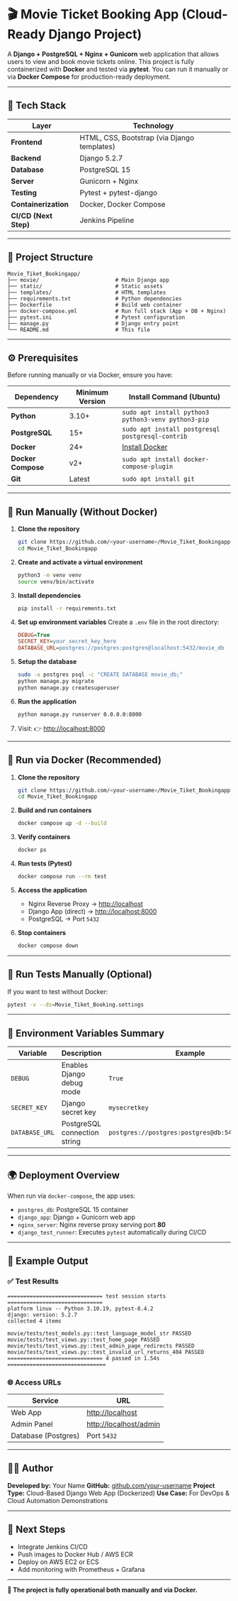 # 🎬 Movie Ticket Booking App (Cloud-Ready Django Project)

A **Django + PostgreSQL + Nginx + Gunicorn** web application that allows users to view and book movie tickets online.
This project is fully containerized with **Docker** and tested via **pytest**.
You can run it manually or via **Docker Compose** for production-ready deployment.

---

## 🧱 Tech Stack

| Layer                 | Technology                                  |
| --------------------- | ------------------------------------------- |
| **Frontend**          | HTML, CSS, Bootstrap (via Django templates) |
| **Backend**           | Django 5.2.7                                |
| **Database**          | PostgreSQL 15                               |
| **Server**            | Gunicorn + Nginx                            |
| **Testing**           | Pytest + pytest-django                      |
| **Containerization**  | Docker, Docker Compose                      |
| **CI/CD (Next Step)** | Jenkins Pipeline                            |

---

## 📂 Project Structure

```
Movie_Tiket_Bookingapp/
├── movie/                        # Main Django app
├── static/                       # Static assets
├── templates/                    # HTML templates
├── requirements.txt              # Python dependencies
├── Dockerfile                    # Build web container
├── docker-compose.yml            # Run full stack (App + DB + Nginx)
├── pytest.ini                    # Pytest configuration
├── manage.py                     # Django entry point
└── README.md                     # This file
```

---

## ⚙️ Prerequisites

Before running manually or via Docker, ensure you have:

| Dependency         | Minimum Version | Install Command (Ubuntu)                                  |
| ------------------ | --------------- | --------------------------------------------------------- |
| **Python**         | 3.10+           | `sudo apt install python3 python3-venv python3-pip`       |
| **PostgreSQL**     | 15+             | `sudo apt install postgresql postgresql-contrib`          |
| **Docker**         | 24+             | [Install Docker](https://docs.docker.com/engine/install/) |
| **Docker Compose** | v2+             | `sudo apt install docker-compose-plugin`                  |
| **Git**            | Latest          | `sudo apt install git`                                    |

---

## 🚀 Run Manually (Without Docker)

1. **Clone the repository**

   ```bash
   git clone https://github.com/<your-username>/Movie_Tiket_Bookingapp.git
   cd Movie_Tiket_Bookingapp
   ```

2. **Create and activate a virtual environment**

   ```bash
   python3 -m venv venv
   source venv/bin/activate
   ```

3. **Install dependencies**

   ```bash
   pip install -r requirements.txt
   ```

4. **Set up environment variables**
   Create a `.env` file in the root directory:

   ```ini
   DEBUG=True
   SECRET_KEY=your_secret_key_here
   DATABASE_URL=postgres://postgres:postgres@localhost:5432/movie_db
   ```

5. **Setup the database**

   ```bash
   sudo -u postgres psql -c "CREATE DATABASE movie_db;"
   python manage.py migrate
   python manage.py createsuperuser
   ```

6. **Run the application**

   ```bash
   python manage.py runserver 0.0.0.0:8000
   ```

7. Visit:
   👉 [http://localhost:8000](http://localhost:8000)

---

## 🐳 Run via Docker (Recommended)

1. **Clone the repository**

   ```bash
   git clone https://github.com/<your-username>/Movie_Tiket_Bookingapp.git
   cd Movie_Tiket_Bookingapp
   ```

2. **Build and run containers**

   ```bash
   docker compose up -d --build
   ```

3. **Verify containers**

   ```bash
   docker ps
   ```

4. **Run tests (Pytest)**

   ```bash
   docker compose run --rm test
   ```

5. **Access the application**

   * Nginx Reverse Proxy → [http://localhost](http://localhost)
   * Django App (direct) → [http://localhost:8000](http://localhost:8000)
   * PostgreSQL → Port `5432`

6. **Stop containers**

   ```bash
   docker compose down
   ```

---

## 🧪 Run Tests Manually (Optional)

If you want to test without Docker:

```bash
pytest -v --ds=Movie_Tiket_Booking.settings
```

---

## 🧰 Environment Variables Summary

| Variable       | Description                  | Example                                         |
| -------------- | ---------------------------- | ----------------------------------------------- |
| `DEBUG`        | Enables Django debug mode    | `True`                                          |
| `SECRET_KEY`   | Django secret key            | `mysecretkey`                                   |
| `DATABASE_URL` | PostgreSQL connection string | `postgres://postgres:postgres@db:5432/movie_db` |

---

## 🌍 Deployment Overview

When run via `docker-compose`, the app uses:

* `postgres_db`: PostgreSQL 15 container
* `django_app`: Django + Gunicorn web app
* `nginx_server`: Nginx reverse proxy serving port **80**
* `django_test_runner`: Executes `pytest` automatically during CI/CD

---

## 📸 Example Output

### ✅ Test Results

```
============================== test session starts ==============================
platform linux -- Python 3.10.19, pytest-8.4.2
django: version: 5.2.7
collected 4 items

movie/tests/test_models.py::test_language_model_str PASSED
movie/tests/test_views.py::test_home_page PASSED
movie/tests/test_views.py::test_admin_page_redirects PASSED
movie/tests/test_views.py::test_invalid_url_returns_404 PASSED
============================== 4 passed in 1.54s ===============================
```

### 🌐 Access URLs

| Service             | URL                                              |
| ------------------- | ------------------------------------------------ |
| Web App             | [http://localhost](http://localhost)             |
| Admin Panel         | [http://localhost/admin](http://localhost/admin) |
| Database (Postgres) | Port `5432`                                      |

---

## 👨‍💻 Author

**Developed by:** Your Name
**GitHub:** [github.com/your-username](https://github.com/your-username)
**Project Type:** Cloud-Based Django Web App (Dockerized)
**Use Case:** For DevOps & Cloud Automation Demonstrations

---

## 🧩 Next Steps

* Integrate Jenkins CI/CD
* Push images to Docker Hub / AWS ECR
* Deploy on AWS EC2 or ECS
* Add monitoring with Prometheus + Grafana

---

**🎉 The project is fully operational both manually and via Docker.**


